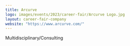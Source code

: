```yaml
---
title: Arcurve
logo: images/events/2023/career-fair/Arcurve Logo.jpg
layout: career-fair-company
website: "https://www.arcurve.com/"
---
```


Multidisciplinary/Consulting
